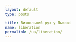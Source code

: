 ```yaml
---
layout: default
type: posts

title: Визвольний рух у Львові
name: liberation
permalink: /ua/liberation/
---
```


